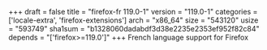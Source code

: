 +++
draft = false
title = "firefox-fr 119.0-1"
version = "119.0-1"
categories = ['locale-extra', 'firefox-extensions']
arch = "x86_64"
size = "543120"
usize = "593749"
sha1sum = "b1328060dadabdf3d38e2235e2353ef952f82c84"
depends = "['firefox>=119.0']"
+++
French language support for Firefox